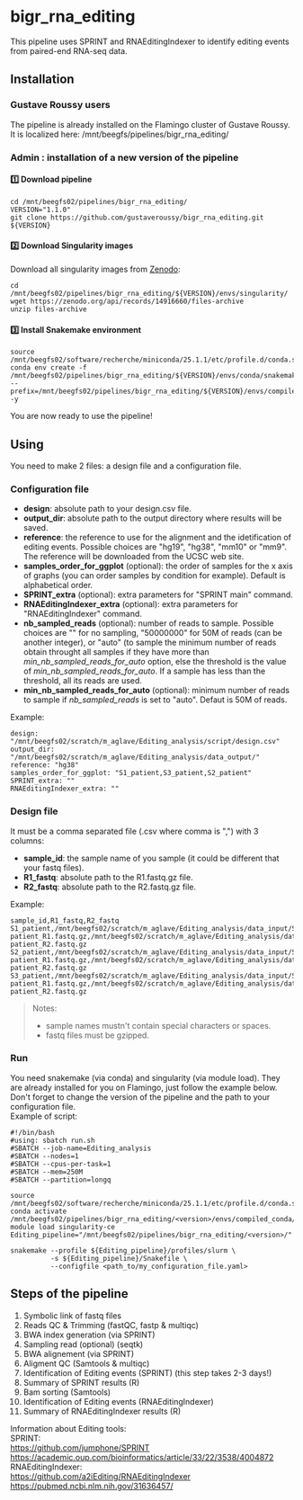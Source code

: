 # bigr_rna_editing
This pipeline uses SPRINT and RNAEditingIndexer to identify editing events from paired-end RNA-seq data.

## Installation

### Gustave Roussy users
The pipeline is already installed on the Flamingo cluster of Gustave Roussy.  
It is localized here: /mnt/beegfs/pipelines/bigr_rna_editing/<version>

### Admin : installation of a new version of the pipeline
#### :one: Download pipeline
```
cd /mnt/beegfs02/pipelines/bigr_rna_editing/
VERSION="1.1.0"
git clone https://github.com/gustaveroussy/bigr_rna_editing.git ${VERSION}
```
#### :two: Download Singularity images
Download all singularity images from [Zenodo](https://zenodo.org/records/14916660):
```
cd /mnt/beegfs02/pipelines/bigr_rna_editing/${VERSION}/envs/singularity/
wget https://zenodo.org/api/records/14916660/files-archive
unzip files-archive
```
#### :three: Install Snakemake environment
```
source /mnt/beegfs02/software/recherche/miniconda/25.1.1/etc/profile.d/conda.sh
conda env create -f /mnt/beegfs02/pipelines/bigr_rna_editing/${VERSION}/envs/conda/snakemake.yaml --prefix=/mnt/beegfs02/pipelines/bigr_rna_editing/${VERSION}/envs/compiled_conda/snakemake -y
```
You are now ready to use the pipeline!

## Using
You need to make 2 files: a design file and a configuration file.   
### Configuration file
- **design**: absolute path to your design.csv file.
- **output_dir**: absolute path to the output directory where results will be saved.
- **reference**: the reference to use for the alignment and the idetification of editing events. Possible choices are "hg19", "hg38", "mm10" or "mm9". The reference will be downloaded from the UCSC web site.
- **samples_order_for_ggplot** (optional): the order of samples for the x axis of graphs (you can order samples by condition for example). Default is alphabetical order.
- **SPRINT_extra** (optional): extra parameters for "SPRINT main" command.
- **RNAEditingIndexer_extra** (optional): extra parameters for "RNAEditingIndexer" command.
- **nb_sampled_reads** (optional): number of reads to sample. Possible choices are "" for no sampling, "50000000" for 50M of reads (can be another integer), or "auto" (to sample the minimum number of reads obtain throught all samples if they have more than _min_nb_sampled_reads_for_auto_ option, else the threshold is the value of _min_nb_sampled_reads_for_auto_. If a sample has less than the threshold, all its reads are used.
- **min_nb_sampled_reads_for_auto** (optional): minimum number of reads to sample if _nb_sampled_reads_ is set to "auto". Defaut is 50M of reads.

Example:
```
design: "/mnt/beegfs02/scratch/m_aglave/Editing_analysis/script/design.csv"
output_dir: "/mnt/beegfs02/scratch/m_aglave/Editing_analysis/data_output/"
reference: "hg38"
samples_order_for_ggplot: "S1_patient,S3_patient,S2_patient"
SPRINT_extra: ""
RNAEditingIndexer_extra: ""
```
### Design file
It must be a comma separated file (.csv where comma is ",") with 3 columns:
- **sample_id**: the sample name of you sample (it could be different that your fastq files).
- **R1_fastq**: absolute path to the R1.fastq.gz file.
- **R2_fastq**: absolute path to the R2.fastq.gz file.

Example:
```
sample_id,R1_fastq,R2_fastq
S1_patient,/mnt/beegfs02/scratch/m_aglave/Editing_analysis/data_input/S1-patient_R1.fastq.gz,/mnt/beegfs02/scratch/m_aglave/Editing_analysis/data_input/S1-patient_R2.fastq.gz
S2_patient,/mnt/beegfs02/scratch/m_aglave/Editing_analysis/data_input/S2-patient_R1.fastq.gz,/mnt/beegfs02/scratch/m_aglave/Editing_analysis/data_input/S2-patient_R2.fastq.gz
S3_patient,/mnt/beegfs02/scratch/m_aglave/Editing_analysis/data_input/S3-patient_R1.fastq.gz,/mnt/beegfs02/scratch/m_aglave/Editing_analysis/data_input/S3-patient_R2.fastq.gz
```
> Notes:
> - sample names mustn't contain special characters or spaces.
> - fastq files must be gzipped.

### Run
You need snakemake (via conda) and singularity (via module load). They are already installed for you on Flamingo, just follow the example below.  
Don't forget to change the version of the pipeline and the path to your configuration file.  
Example of script:
```
#!/bin/bash
#using: sbatch run.sh
#SBATCH --job-name=Editing_analysis
#SBATCH --nodes=1
#SBATCH --cpus-per-task=1
#SBATCH --mem=250M
#SBATCH --partition=longq

source /mnt/beegfs02/software/recherche/miniconda/25.1.1/etc/profile.d/conda.sh
conda activate /mnt/beegfs02/pipelines/bigr_rna_editing/<version>/envs/compiled_conda/snakemake
module load singularity-ce
Editing_pipeline="/mnt/beegfs02/pipelines/bigr_rna_editing/<version>/"

snakemake --profile ${Editing_pipeline}/profiles/slurm \
          -s ${Editing_pipeline}/Snakefile \
          --configfile <path_to/my_configuration_file.yaml>
```

## Steps of the pipeline
1. Symbolic link of fastq files
2. Reads QC & Trimming (fastQC, fastp & multiqc)
3. BWA index generation (via SPRINT)
4. Sampling read (optional) (seqtk)
5. BWA alignement (via SPRINT)
6. Aligment QC (Samtools & multiqc)
7. Identification of Editing events (SPRINT) (this step takes 2-3 days!)
8. Summary of SPRINT results (R)
9. Bam sorting (Samtools)
10. Identification of Editing events (RNAEditingIndexer)
11. Summary of RNAEditingIndexer results (R)

Information about Editing tools:  
SPRINT:  
https://github.com/jumphone/SPRINT  
https://academic.oup.com/bioinformatics/article/33/22/3538/4004872  
RNAEditingIndexer:  
https://github.com/a2iEditing/RNAEditingIndexer  
https://pubmed.ncbi.nlm.nih.gov/31636457/  
